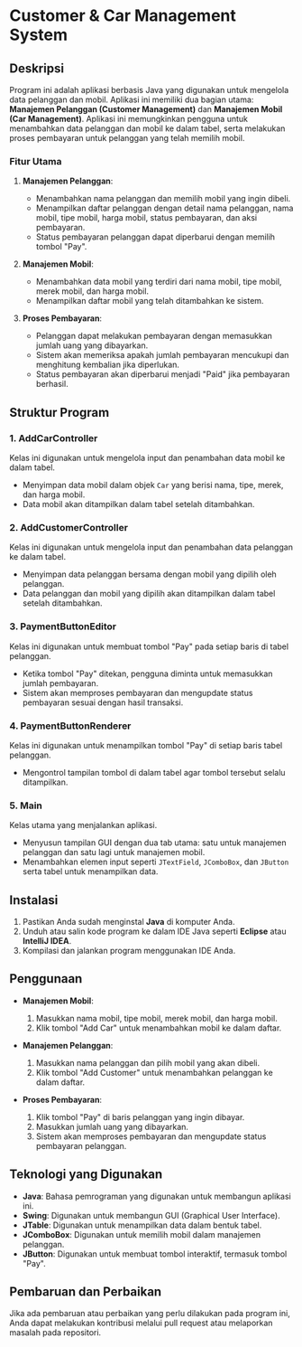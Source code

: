 # Customer & Car Management System

## Deskripsi

Program ini adalah aplikasi berbasis Java yang digunakan untuk mengelola data pelanggan dan mobil. Aplikasi ini memiliki dua bagian utama: **Manajemen Pelanggan (Customer Management)** dan **Manajemen Mobil (Car Management)**. Aplikasi ini memungkinkan pengguna untuk menambahkan data pelanggan dan mobil ke dalam tabel, serta melakukan proses pembayaran untuk pelanggan yang telah memilih mobil. 

### Fitur Utama

1. **Manajemen Pelanggan**:
   - Menambahkan nama pelanggan dan memilih mobil yang ingin dibeli.
   - Menampilkan daftar pelanggan dengan detail nama pelanggan, nama mobil, tipe mobil, harga mobil, status pembayaran, dan aksi pembayaran.
   - Status pembayaran pelanggan dapat diperbarui dengan memilih tombol "Pay".

2. **Manajemen Mobil**:
   - Menambahkan data mobil yang terdiri dari nama mobil, tipe mobil, merek mobil, dan harga mobil.
   - Menampilkan daftar mobil yang telah ditambahkan ke sistem.

3. **Proses Pembayaran**:
   - Pelanggan dapat melakukan pembayaran dengan memasukkan jumlah uang yang dibayarkan.
   - Sistem akan memeriksa apakah jumlah pembayaran mencukupi dan menghitung kembalian jika diperlukan.
   - Status pembayaran akan diperbarui menjadi "Paid" jika pembayaran berhasil.

## Struktur Program

### 1. **AddCarController**
   Kelas ini digunakan untuk mengelola input dan penambahan data mobil ke dalam tabel.
   - Menyimpan data mobil dalam objek `Car` yang berisi nama, tipe, merek, dan harga mobil.
   - Data mobil akan ditampilkan dalam tabel setelah ditambahkan.

### 2. **AddCustomerController**
   Kelas ini digunakan untuk mengelola input dan penambahan data pelanggan ke dalam tabel.
   - Menyimpan data pelanggan bersama dengan mobil yang dipilih oleh pelanggan.
   - Data pelanggan dan mobil yang dipilih akan ditampilkan dalam tabel setelah ditambahkan.

### 3. **PaymentButtonEditor**
   Kelas ini digunakan untuk membuat tombol "Pay" pada setiap baris di tabel pelanggan.
   - Ketika tombol "Pay" ditekan, pengguna diminta untuk memasukkan jumlah pembayaran.
   - Sistem akan memproses pembayaran dan mengupdate status pembayaran sesuai dengan hasil transaksi.

### 4. **PaymentButtonRenderer**
   Kelas ini digunakan untuk menampilkan tombol "Pay" di setiap baris tabel pelanggan.
   - Mengontrol tampilan tombol di dalam tabel agar tombol tersebut selalu ditampilkan.

### 5. **Main**
   Kelas utama yang menjalankan aplikasi.
   - Menyusun tampilan GUI dengan dua tab utama: satu untuk manajemen pelanggan dan satu lagi untuk manajemen mobil.
   - Menambahkan elemen input seperti `JTextField`, `JComboBox`, dan `JButton` serta tabel untuk menampilkan data.

## Instalasi

1. Pastikan Anda sudah menginstal **Java** di komputer Anda.
2. Unduh atau salin kode program ke dalam IDE Java seperti **Eclipse** atau **IntelliJ IDEA**.
3. Kompilasi dan jalankan program menggunakan IDE Anda.

## Penggunaan

- **Manajemen Mobil**:
  1. Masukkan nama mobil, tipe mobil, merek mobil, dan harga mobil.
  2. Klik tombol "Add Car" untuk menambahkan mobil ke dalam daftar.
  
- **Manajemen Pelanggan**:
  1. Masukkan nama pelanggan dan pilih mobil yang akan dibeli.
  2. Klik tombol "Add Customer" untuk menambahkan pelanggan ke dalam daftar.
  
- **Proses Pembayaran**:
  1. Klik tombol "Pay" di baris pelanggan yang ingin dibayar.
  2. Masukkan jumlah uang yang dibayarkan.
  3. Sistem akan memproses pembayaran dan mengupdate status pembayaran pelanggan.

## Teknologi yang Digunakan

- **Java**: Bahasa pemrograman yang digunakan untuk membangun aplikasi ini.
- **Swing**: Digunakan untuk membangun GUI (Graphical User Interface).
- **JTable**: Digunakan untuk menampilkan data dalam bentuk tabel.
- **JComboBox**: Digunakan untuk memilih mobil dalam manajemen pelanggan.
- **JButton**: Digunakan untuk membuat tombol interaktif, termasuk tombol "Pay".

## Pembaruan dan Perbaikan

Jika ada pembaruan atau perbaikan yang perlu dilakukan pada program ini, Anda dapat melakukan kontribusi melalui pull request atau melaporkan masalah pada repositori.

